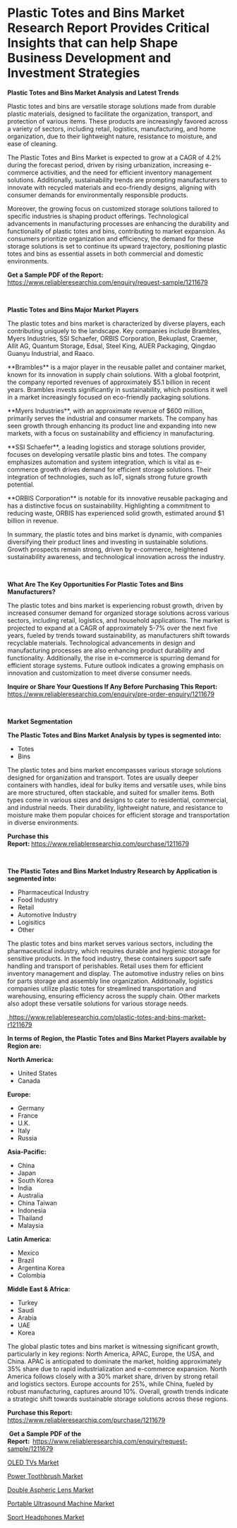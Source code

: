 <p><h1>Plastic Totes and Bins Market Research Report Provides Critical Insights that can help Shape Business Development and Investment Strategies</h1></p><p><strong>Plastic Totes and Bins Market Analysis and Latest Trends</strong></p>
<p><p>Plastic totes and bins are versatile storage solutions made from durable plastic materials, designed to facilitate the organization, transport, and protection of various items. These products are increasingly favored across a variety of sectors, including retail, logistics, manufacturing, and home organization, due to their lightweight nature, resistance to moisture, and ease of cleaning. </p><p>The Plastic Totes and Bins Market is expected to grow at a CAGR of 4.2% during the forecast period, driven by rising urbanization, increasing e-commerce activities, and the need for efficient inventory management solutions. Additionally, sustainability trends are prompting manufacturers to innovate with recycled materials and eco-friendly designs, aligning with consumer demands for environmentally responsible products. </p><p>Moreover, the growing focus on customized storage solutions tailored to specific industries is shaping product offerings. Technological advancements in manufacturing processes are enhancing the durability and functionality of plastic totes and bins, contributing to market expansion. As consumers prioritize organization and efficiency, the demand for these storage solutions is set to continue its upward trajectory, positioning plastic totes and bins as essential assets in both commercial and domestic environments.</p></p>
<p><strong>Get a Sample PDF of the Report:&nbsp;</strong> <a href="https://www.reliableresearchiq.com/enquiry/request-sample/1211679?utm_campaign=101&utm_medium=2&utm_source=Github&utm_content=ia&utm_term=17122024&utm_id=plastic-totes-and-bins">https://www.reliableresearchiq.com/enquiry/request-sample/1211679</a></p>
<p>&nbsp;</p>
<p><strong>Plastic Totes and Bins Major Market Players</strong></p>
<p><p>The plastic totes and bins market is characterized by diverse players, each contributing uniquely to the landscape. Key companies include Brambles, Myers Industries, SSI Schaefer, ORBIS Corporation, Bekuplast, Craemer, Allit AG, Quantum Storage, Edsal, Steel King, AUER Packaging, Qingdao Guanyu Industrial, and Raaco.</p><p>**Brambles** is a major player in the reusable pallet and container market, known for its innovation in supply chain solutions. With a global footprint, the company reported revenues of approximately $5.1 billion in recent years. Brambles invests significantly in sustainability, which positions it well in a market increasingly focused on eco-friendly packaging solutions.</p><p>**Myers Industries**, with an approximate revenue of $600 million, primarily serves the industrial and consumer markets. The company has seen growth through enhancing its product line and expanding into new markets, with a focus on sustainability and efficiency in manufacturing.</p><p>**SSI Schaefer**, a leading logistics and storage solutions provider, focuses on developing versatile plastic bins and totes. The company emphasizes automation and system integration, which is vital as e-commerce growth drives demand for efficient storage solutions. Their integration of technologies, such as IoT, signals strong future growth potential.</p><p>**ORBIS Corporation** is notable for its innovative reusable packaging and has a distinctive focus on sustainability. Highlighting a commitment to reducing waste, ORBIS has experienced solid growth, estimated around $1 billion in revenue.</p><p>In summary, the plastic totes and bins market is dynamic, with companies diversifying their product lines and investing in sustainable solutions. Growth prospects remain strong, driven by e-commerce, heightened sustainability awareness, and technological innovation across the industry.</p></p>
<p>&nbsp;</p>
<p><strong>What Are The Key Opportunities For Plastic Totes and Bins Manufacturers?</strong></p>
<p><p>The plastic totes and bins market is experiencing robust growth, driven by increased consumer demand for organized storage solutions across various sectors, including retail, logistics, and household applications. The market is projected to expand at a CAGR of approximately 5-7% over the next five years, fueled by trends toward sustainability, as manufacturers shift towards recyclable materials. Technological advancements in design and manufacturing processes are also enhancing product durability and functionality. Additionally, the rise in e-commerce is spurring demand for efficient storage systems. Future outlook indicates a growing emphasis on innovation and customization to meet diverse consumer needs.</p></p>
<p><strong>Inquire or Share Your Questions If Any Before Purchasing This Report:</strong> <a href="https://www.reliableresearchiq.com/enquiry/pre-order-enquiry/1211679?utm_campaign=101&utm_medium=2&utm_source=Github&utm_content=ia&utm_term=17122024&utm_id=plastic-totes-and-bins">https://www.reliableresearchiq.com/enquiry/pre-order-enquiry/1211679</a></p>
<p>&nbsp;</p>
<p><strong>Market Segmentation</strong></p>
<p><strong>The Plastic Totes and Bins Market Analysis by types is segmented into:</strong></p>
<p><ul><li>Totes</li><li>Bins</li></ul></p>
<p><p>The plastic totes and bins market encompasses various storage solutions designed for organization and transport. Totes are usually deeper containers with handles, ideal for bulky items and versatile uses, while bins are more structured, often stackable, and suited for smaller items. Both types come in various sizes and designs to cater to residential, commercial, and industrial needs. Their durability, lightweight nature, and resistance to moisture make them popular choices for efficient storage and transportation in diverse environments.</p></p>
<p><strong>Purchase this Report:&nbsp;</strong><a href="https://www.reliableresearchiq.com/purchase/1211679?utm_campaign=101&utm_medium=2&utm_source=Github&utm_content=ia&utm_term=17122024&utm_id=plastic-totes-and-bins">https://www.reliableresearchiq.com/purchase/1211679</a></p>
<p>&nbsp;</p>
<p><strong>The Plastic Totes and Bins Market Industry Research by Application is segmented into:</strong></p>
<p><ul><li>Pharmaceutical Industry</li><li>Food Industry</li><li>Retail</li><li>Automotive Industry</li><li>Logisitics</li><li>Other</li></ul></p>
<p><p>The plastic totes and bins market serves various sectors, including the pharmaceutical industry, which requires durable and hygienic storage for sensitive products. In the food industry, these containers support safe handling and transport of perishables. Retail uses them for efficient inventory management and display. The automotive industry relies on bins for parts storage and assembly line organization. Additionally, logistics companies utilize plastic totes for streamlined transportation and warehousing, ensuring efficiency across the supply chain. Other markets also adopt these versatile solutions for various storage needs.</p></p>
<p><a href="https://www.reliableresearchiq.com/plastic-totes-and-bins-market-r1211679?utm_campaign=101&utm_medium=2&utm_source=Github&utm_content=ia&utm_term=17122024&utm_id=plastic-totes-and-bins">&nbsp;https://www.reliableresearchiq.com/plastic-totes-and-bins-market-r1211679</a></p>
<p><strong>In terms of Region, the Plastic Totes and Bins Market Players available by Region are:</strong></p>
<p>
    <p> <strong> North America: </strong>
        <ul>
            <li>United States</li>
            <li>Canada</li>
        </ul>
        </p> 
    <p> <strong> Europe: </strong>
        <ul>
            <li>Germany</li>
            <li>France</li>
            <li>U.K.</li>
            <li>Italy</li>
            <li>Russia</li>
        </ul>
        </p> 
    <p> <strong> Asia-Pacific: </strong>
        <ul>
            <li>China</li>
            <li>Japan</li>
            <li>South Korea</li>
            <li>India</li>
            <li>Australia</li>
            <li>China Taiwan</li>
            <li>Indonesia</li>
            <li>Thailand</li>
            <li>Malaysia</li>
        </ul>
        </p> 
    <p> <strong> Latin America: </strong>
        <ul>
            <li>Mexico</li>
            <li>Brazil</li>
            <li>Argentina Korea</li>
            <li>Colombia</li>
        </ul>
        </p> 
    <p> <strong> Middle East & Africa: </strong>
        <ul>
            <li>Turkey</li>
            <li>Saudi</li>
            <li>Arabia</li>
            <li>UAE</li>
            <li>Korea</li>
        </ul>
    </p>
    </p>
<p><p>The global plastic totes and bins market is witnessing significant growth, particularly in key regions: North America, APAC, Europe, the USA, and China. APAC is anticipated to dominate the market, holding approximately 35% share due to rapid industrialization and e-commerce expansion. North America follows closely with a 30% market share, driven by strong retail and logistics sectors. Europe accounts for 25%, while China, fueled by robust manufacturing, captures around 10%. Overall, growth trends indicate a strategic shift towards sustainable storage solutions across these regions.</p></p>
<p><strong>Purchase this Report: </strong><a href="https://www.reliableresearchiq.com/purchase/1211679?utm_campaign=101&utm_medium=2&utm_source=Github&utm_content=ia&utm_term=17122024&utm_id=plastic-totes-and-bins">https://www.reliableresearchiq.com/purchase/1211679</a></p>
<p>&nbsp;<strong>Get a Sample PDF of the Report:&nbsp;&nbsp;</strong><a href="https://www.reliableresearchiq.com/enquiry/request-sample/1211679?utm_campaign=101&utm_medium=2&utm_source=Github&utm_content=ia&utm_term=17122024&utm_id=plastic-totes-and-bins">https://www.reliableresearchiq.com/enquiry/request-sample/1211679</a></p>
<p><strong></strong></p>
<p><p><a href="https://www.linkedin.com/pulse/forecasting-trends-oled-tvs-market-sales-revenue-projected-yclwe?utm_campaign=101&utm_medium=2&utm_source=Github&utm_content=ia&utm_term=17122024&utm_id=plastic-totes-and-bins">OLED TVs Market</a></p><p><a href="https://www.linkedin.com/pulse/global-power-toothbrush-market-exploring-share-trends-future-mprfe?utm_campaign=101&utm_medium=2&utm_source=Github&utm_content=ia&utm_term=17122024&utm_id=plastic-totes-and-bins">Power Toothbrush Market</a></p><p><a href="https://www.linkedin.com/pulse/double-aspheric-lens-market-innovations-trends-comprehensive-fodhc?utm_campaign=101&utm_medium=2&utm_source=Github&utm_content=ia&utm_term=17122024&utm_id=plastic-totes-and-bins">Double Aspheric Lens Market</a></p><p><a href="https://www.linkedin.com/pulse/size-share-projected-growth-rate-portable-ultrasound-machine-zx3je?utm_campaign=101&utm_medium=2&utm_source=Github&utm_content=ia&utm_term=17122024&utm_id=plastic-totes-and-bins">Portable Ultrasound Machine Market</a></p><p><a href="https://www.linkedin.com/pulse/how-sport-headphones-market-expanding-forecasted-125-cagr-influencers-2zzue?utm_campaign=101&utm_medium=2&utm_source=Github&utm_content=ia&utm_term=17122024&utm_id=plastic-totes-and-bins">Sport Headphones Market</a></p></p>